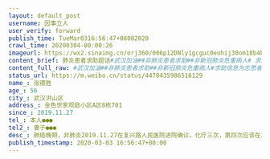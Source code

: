 ```yaml
---
layout: default_post
username: 因事立人
user_verify: forward
publish_time: TueMar0316:56:47+08002020
crawl_time: 20200304-00:00:26
imageurl: https://wx2.sinaimg.cn/orj360/006p12DNly1gcguc0eohij30om18b4bo.jpg,https://wx1.sinaimg.cn/orj360/006p12DNly1gcguc117fej30om168ak5.jpg
content_brief: 肺炎患者求助超话#武汉加油##非肺炎患者求助##非新冠肺炎危重病人# 求助信息为志愿者代发【姓名】张德胜【性别】男【年龄】56【所在城市】武汉洪山区【所在小区、社区】金色世家观庭小区A区8栋701【患病时间】2019.11.27【联系方式】本人●●●【其他紧急联系人】妻子●●●【 ...全文
content_full_raw: #武汉加油##非肺炎患者求助##非新冠肺炎危重病人#求助信息为志愿者代发【姓名】张德胜【性别】男【年龄】56【所在城市】武汉洪山区【所在小区、社区】金色世家观庭小区A区8栋701【患病时间】2019.11.27【联系方式】本人●●●【其他紧急联系人】妻子●●●【病情描述】肺癌晚期，非肺炎2019.11.27在复兴路人民医院进院确诊，化疗三次，第四次应该在2.10，但由于疫情防控需要被迫出院，延误化疗至今，怕有复发的可能，急需第四次化疗。【是否有病史】做过胃穿孔手术【主要诉求】去可以继续化疗的医院，最好是人民医院
status_url: https://m.weibo.cn/status/4478435986516129
name_: 张德胜
age_: 56
city_: 武汉洪山区
address_: 金色世家观庭小区A区8栋701
since_: 2019.11.27
tel_: 本人●●●
tel2_: 妻子●●●
desc_: 肺癌晚期，非肺炎2019.11.27在复兴路人民医院进院确诊，化疗三次，第四次应该在2.10，但由于疫情防控需要被迫出院，延误化疗至今，怕有复发的可能，急需第四次化疗。
publish_timestamp: 2020-03-03 16:56:47+08:00
---
```

